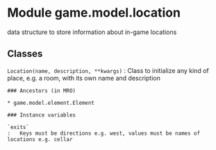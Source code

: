 Module game.model.location
==========================
data structure to store information about in-game locations

Classes
-------

`Location(name, description, **kwargs)`
:   Class to initialize any kind of place, e.g. a room, with its own name and description

    ### Ancestors (in MRO)

    * game.model.element.Element

    ### Instance variables

    `exits`
    :   Keys must be directions e.g. west, values must be names of locations e.g. cellar